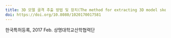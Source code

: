 ```yaml
---
title: 3D 모델 골격 추출 방법 및 장치(The method for extracting 3D model skeletons)
doi: https://doi.org/10.8080/1020170017581
---
```


<!--
    이 곳에 저널과 연월, 그리고 저자를 적습니다. 저자 중 연구실 멤버는 볼드체로 표시합니다.
    (볼드체 표기방법: **두 개의 별표로 둘러 쌈**)
-->

한국특허등록, 2017 Feb.
상명대학교산학협력단
